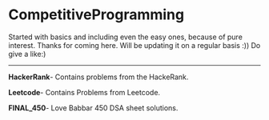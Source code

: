 # CompetitiveProgramming
Started with basics and including even the easy ones, because of pure interest.
Thanks for coming here. Will be updating it on a regular basis :))
Do give a like:)

***

**HackerRank**- Contains problems from the HackeRank.

**Leetcode**- Contains Problems from Leetcode.

**FINAL_450**- Love Babbar 450 DSA sheet solutions.
